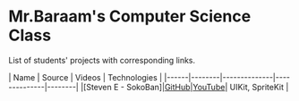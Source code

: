 # Mr.Baraam's Computer Science Class

List of students' projects with corresponding links.

| Name | Source |    Videos    | Technologies |
|------|--------|--------------|--------------|--------|
|[Steven E - SokoBan]|[GitHub](https://github.com/mrBaraam/SokoBan)|[YouTube](https://www.youtube.com/watch?v=97mpy0alzWI)| UIKit, SpriteKit |







